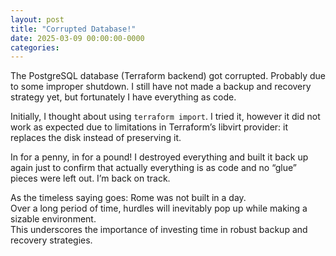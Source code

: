 ```yaml
---
layout: post
title: "Corrupted Database!"
date: 2025-03-09 00:00:00-0000
categories: 
---
```


The PostgreSQL database (Terraform backend) got corrupted. Probably due to some improper shutdown.
I still have not made a backup and recovery strategy yet, but fortunately I have everything as code.

Initially, I thought about using `terraform import`. I tried it, however it did not work as expected due to limitations in Terraform’s libvirt provider: it replaces the disk instead of preserving it.

In for a penny, in for a pound! I destroyed everything and built it back up again just to confirm that actually everything is as code and no “glue” pieces were left out. I’m back on track.

As the timeless saying goes: Rome was not built in a day.  
Over a long period of time, hurdles will inevitably pop up while making a sizable environment.  
This underscores the importance of investing time in robust backup and recovery strategies.